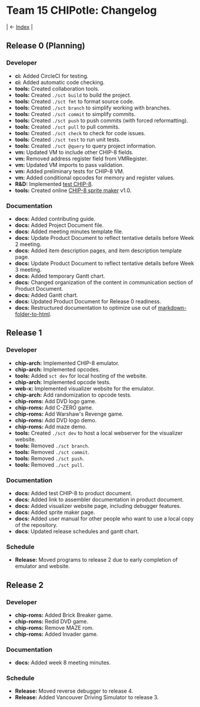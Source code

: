 # Team 15 CHIPotle: Changelog

| <- [Index](../Index.md) |

## Release 0 (Planning)

### Developer

- **ci:** Added CircleCI for testing.
- **ci:** Added automatic code checking.
- **tools:** Created collaboration tools.
- **tools:** Created `./sct build` to build the project.
- **tools:** Created `./sct fmt` to format source code.
- **tools:** Created `./sct branch` to simplify working with branches.
- **tools:** Created `./sct commit` to simplify commits.
- **tools:** Created `./sct push` to push commits (with forced reformatting).
- **tools:** Created `./sct pull` to pull commits.
- **tools:** Created `./sct check` to check for code issues.
- **tools:** Created `./sct test` to run unit tests.
- **tools:** Created `./sct @query` to query project information.
- **vm:** Updated VM to include other CHIP-8 fields.
- **vm:** Removed address register field from VMRegister.
- **vm:** Updated VM imports to pass validation.
- **vm:** Added preliminary tests for CHIP-8 VM.
- **vm:** Added conditional opcodes for memory and register values.
- **R&D:** Implemented [test CHIP-8](https://macedir.github.io/chip8/).
- **tools:** Created online [CHIP-8 sprite maker](https://macedir.github.io/CHIP8-SpriteMaker/) v1.0.

### Documentation

- **docs:** Added contributing guide.
- **docs:** Added Project Document file.
- **docs:** Added meeting minutes template file.
- **docs:** Update Product Document to reflect tentative details before Week 2 meeting.
- **docs:** Added item description pages, and item description template page.
- **docs:** Update Product Document to reflect tentative details before Week 3 meeting.
- **docs:** Added temporary Gantt chart.
- **docs:** Changed organization of the content in communication section of Product Document.
- **docs:** Added Gantt chart.
- **docs:** Updated Product Document for Release 0 readiness.
- **docs:** Restructured documentation to optimize use out of [markdown-folder-to-html](https://github.com/joakin/markdown-folder-to-html).

## Release 1

### Developer

- **chip-arch:** Implemented CHIP-8 emulator.
- **chip-arch:** Implemented opcodes.
- **tools:** Added `sct dev` for local hosting of the website.
- **chip-arch:** Implemented opcode tests.
- **web-x:** Implemented visualizer website for the emulator.
- **chip-arch:** Add randomization to opcode tests.
- **chip-roms:** Add DVD logo game.
- **chip-roms:** Add C-ZERO game.
- **chip-roms:** Add Warshaw's Revenge game.
- **chip-roms:** Add DVD logo demo.
- **chip-roms:** Add maze demo.
- **tools:** Created `./sct dev` to host a local webserver for the visualizer website.
- **tools:** Removed `./sct branch`.
- **tools:** Removed `./sct commit`.
- **tools:** Removed `./sct push`.
- **tools:** Removed `./sct pull`.

### Documentation

- **docs:** Added test CHIP-8 to product document.
- **docs:** Added link to assembler documentation in product document.
- **docs:** Added visualizer website page, including debugger features.
- **docs:** Added sprite maker page.
- **docs:** Added user manual for other people who want to use a local copy of the repository.
- **docs**: Updated release schedules and gantt chart.

### Schedule

- **Release:** Moved programs to release 2 due to early completion of emulator and website.

## Release 2

### Developer

- **chip-roms:** Added Brick Breaker game.
- **chip-roms:** Redid DVD game.
- **chip-roms:** Remove MAZE rom.
- **chip-roms:** Added Invader game.

### Documentation

- **docs:** Added week 8 meeting minutes.

### Schedule

- **Release:** Moved reverse debugger to release 4.
- **Release:** Added Vancouver Driving Simulator to release 3.
